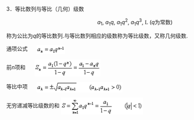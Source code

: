 <div class=Section1>
<p><span lang=EN-US>3</span><span lang=ZH-CN>．等比数列与等比（几何）级数</span></p>
<p style='margin-left:180.0pt'><i><span lang=EN-US>a</span></i><sub><span
lang=EN-US>1</span></sub><span lang=EN-US>, <i>a</i><sub>1</sub><i>q</i>, <i>a</i><sub>1</sub><i>q</i><sup>2</sup>,
<i>a</i><sub>1</sub><i>q</i><sup>3</sup>, </span><span lang=EN-US
style='font-family:"MT Extra"'>L</span><span lang=EN-US> (<i>q</i></span><span
lang=ZH-CN>为常数</span><span lang=EN-US>)</span></p>
<p><span lang=ZH-CN>称为公比为</span><i><span lang=EN-US>q</span></i><span
lang=ZH-CN>的等比数列</span><span lang=EN-US>.</span><span lang=ZH-CN>与等比数列相应的级数称为等比级数，又称几何级数</span><span
lang=EN-US>.</span></p>
<p><span lang=ZH-CN>通项公式</span><span lang=EN-US>&nbsp;&nbsp;&nbsp;&nbsp;&nbsp; <img
width=74 height=24 src="res/17e9d95da129bdd93c34fb6cc6aaaa52_5318_files/Image114.gif" align=absmiddle></span></p>
<p><span lang=ZH-CN>前</span><i><span lang=EN-US>n</span></i><span lang=ZH-CN>项和</span><span
lang=EN-US>&nbsp;&nbsp;&nbsp;&nbsp;&nbsp; <img width=174 height=45
src="res/17e9d95da129bdd93c34fb6cc6aaaa52_5318_files/Image115.gif" align=absmiddle></span></p>
<p><span lang=ZH-CN>等比中项</span><span lang=EN-US>&nbsp;&nbsp;&nbsp;&nbsp;&nbsp; <img
width=226 height=28 src="res/17e9d95da129bdd93c34fb6cc6aaaa52_5318_files/Image116.gif" align=absmiddle></span></p>
<p><span lang=ZH-CN>无穷递减等比级数的和</span><span lang=EN-US> <img width=217
height=45 src="res/17e9d95da129bdd93c34fb6cc6aaaa52_5318_files/Image117.gif" align=absmiddle></span></p>
</div>
